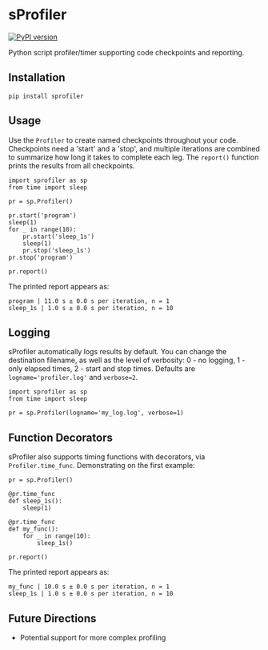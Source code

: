 # sProfiler 
[![PyPI version](https://badge.fury.io/py/sprofiler.svg)](https://badge.fury.io/py/sprofiler) 

Python script profiler/timer supporting code checkpoints and reporting.

## Installation
```
pip install sprofiler
```

## Usage
Use the `Profiler` to create named checkpoints throughout your code. Checkpoints need a 'start' and a 'stop', and 
multiple iterations are combined to summarize how long it takes to complete each leg. The `report()` function
prints the results from all checkpoints.
```
import sprofiler as sp
from time import sleep

pr = sp.Profiler()

pr.start('program')
sleep(1)
for _ in range(10):
    pr.start('sleep_1s')
    sleep(1)
    pr.stop('sleep_1s')
pr.stop('program')
    
pr.report()
```

The printed report appears as:
```
program | 11.0 s ± 0.0 s per iteration, n = 1
sleep_1s | 1.0 s ± 0.0 s per iteration, n = 10
```

## Logging

sProfiler automatically logs results by default. You can change the destination filename, as well as the level of verbosity: 0 - no logging, 1 - only elapsed times, 2 - start and stop times. Defaults are `logname='profiler.log'` and `verbose=2`.
```
import sprofiler as sp
from time import sleep

pr = sp.Profiler(logname='my_log.log', verbose=1)
```

## Function Decorators
sProfiler also supports timing functions with decorators, via `Profiler.time_func`. Demonstrating on the first example:
```
pr = sp.Profiler()

@pr.time_func
def sleep_1s():
    sleep(1)
    
@pr.time_func
def my_func():
    for _ in range(10):
        sleep_1s()
        
pr.report()
```

The printed report appears as:
```
my_func | 10.0 s ± 0.0 s per iteration, n = 1
sleep_1s | 1.0 s ± 0.0 s per iteration, n = 10
```

## Future Directions

* Potential support for more complex profiling
